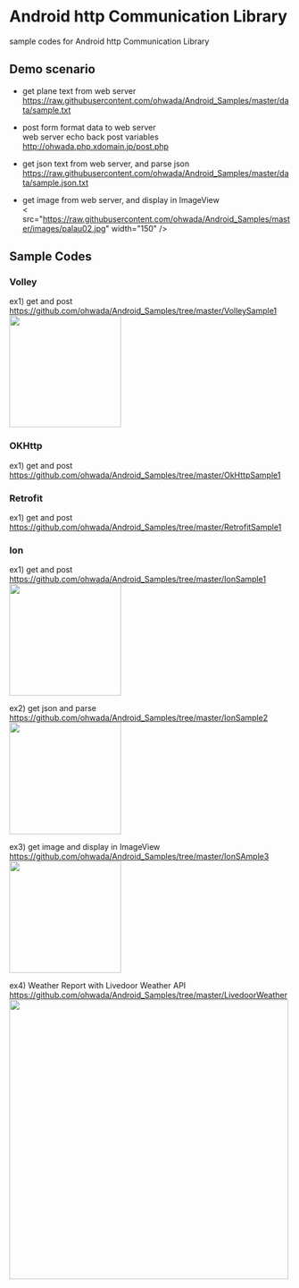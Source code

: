 Android  http Communication Library
===============

sample codes for Android http Communication Library<br/>

## Demo scenario
* get plane text from web server <br/>
https://raw.githubusercontent.com/ohwada/Android_Samples/master/data/sample.txt  <br/>

* post form format data to web server <br/>
web server echo back post variables  <br/>
http://ohwada.php.xdomain.jp/post.php <br/>

* get json text from web server, and parse json <br/>
https://raw.githubusercontent.com/ohwada/Android_Samples/master/data/sample.json.txt  <br/>

* get image from web server,  and display in ImageView <br/>
< src="https://raw.githubusercontent.com/ohwada/Android_Samples/master/images/palau02.jpg" width="150" />

## Sample Codes

### Volley
ex1) get and post <br/>
https://github.com/ohwada/Android_Samples/tree/master/VolleySample1 <br/>
<img src="https://raw.githubusercontent.com/ohwada/Android_Samples/master/VolleySample1/screenshot/screenshot_volley_get.png" width="200" /> <br/>

### OKHttp
ex1) get and post  <br/>
https://github.com/ohwada/Android_Samples/tree/master/OkHttpSample1 <br/>

### Retrofit
ex1) get and post  <br/>
https://github.com/ohwada/Android_Samples/tree/master/RetrofitSample1 <br/>

### Ion
ex1) get and post  <br/>
https://github.com/ohwada/Android_Samples/tree/master/IonSample1  <br/>
<image src="https://raw.githubusercontent.com/ohwada/Android_Samples/master/IonSample1/screenshot/screenshot_ion_post.png" width="200" /><br/>

ex2) get json and parse <br/>
https://github.com/ohwada/Android_Samples/tree/master/IonSample2  <br/>
<image src="https://raw.githubusercontent.com/ohwada/Android_Samples/master/IonSample2/screenshot/screenshot_ion_get.png" width="200" /><br/>

ex3) get image and display in ImageView <br/>
https://github.com/ohwada/Android_Samples/tree/master/IonSAmple3  <br/>
<image src="https://raw.githubusercontent.com/ohwada/Android_Samples/master/IonSAmple3/screenshot/screenshot_ion_internet.png" width="200" /><br/>

ex4) Weather Report with Livedoor Weather API <br/>
https://github.com/ohwada/Android_Samples/tree/master/LivedoorWeather  <br/>
<image src="https://raw.githubusercontent.com/ohwada/Android_Samples/master/LivedoorWeather/screenshot/livedoor_weather_tabs.png" width="500" /><br/>
